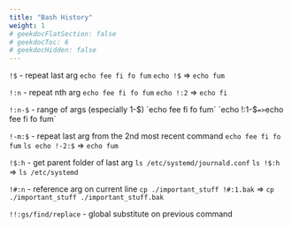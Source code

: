 ```yaml
---
title: "Bash History"
weight: 1
# geekdocFlatSection: false
# geekdocToc: 6
# geekdocHidden: false
---
```

`!$` - repeat last arg `echo fee fi fo fum` `echo !$` => `echo fum`

`!:n` - repeat nth arg `echo fee fi fo fum` `echo !:2` => `echo fi`

`!:n-$` - range of args (especially 1-$) `echo fee fi fo fum` `echo !:1-$` => `echo fee fi fo fum`

`!-m:$` - repeat last arg from the 2nd most recent command `echo fee fi fo fum` `ls echo !-2:$` => `echo fum`

`!$:h` - get parent folder of last arg `ls /etc/systemd/journald.conf` `ls !$:h` => `ls /etc/systemd`

`!#:n` - reference arg on current line `cp ./important_stuff !#:1.bak` => `cp ./important_stuff ./important_stuff.bak`

`!!:gs/find/replace` - global substitute on previous command
